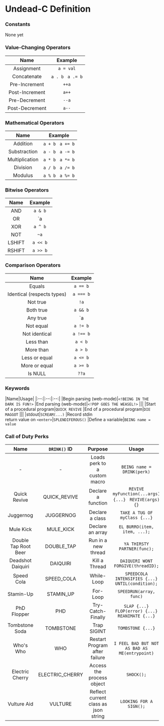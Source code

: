 # Undead-C Definition


### Constants
None yet

### Value-Changing Operators
|Name|Example
|:-:|:-:
|Assignment|`a = val`
|Concatenate|`a . b` &nbsp; `a .= b`
|Pre-Increment|`++a`
|Post-Increment|`a++`
|Pre-Decrement|`--a`
|Post-Decrement|`a--`

### Mathematical Operators
|Name|Example
|:--:|:--:
|Addition|`a + b` &nbsp; `a += b`
|Substraction|`a - b` &nbsp; `a -= b`
|Multiplication|`a * b` &nbsp; `a *= b`
|Division|`a / b` &nbsp; `a /= b`
|Modulus|`a % b` &nbsp; `a %= b`

### Bitwise Operators
|Name|Example
|:-:|:-:
|AND|`a & b`
|OR|`a | b`
|XOR|`a ^ b`
|NOT|`~a`
|LSHIFT|`a << b`
|RSHIFT|`a >> b`

### Comparison Operators
|Name|Example
|:-:|:-:
|Equals|`a == b`
|Identical (respects types)|`a === b`
|Not true|`!a`
|Both true|`a && b`
|Any true|`a || b`
|Not equal|`a != b`
|Not identical|`a !== b`
|Less than|`a < b`
|More than|`a > b`
|Less or equal|`a <= b`
|More or equal|`a >= b`
|Is NULL|`??a`

### Keywords
|Name|Usage|
|:--:|:--:|:--:|
|Begin parsing (web-mode)|`<!BEING IN THE DARK IS FUN!>`
|End parsing (web-mode)|`<!POP GOES THE WEASEL!>`
|||
|Start of a procedural program|`QUICK REVIVE`
|End of a procedural program|`DIE MAGGOT`
|||
|stdout|`SCREAM(...)`
|Record stdin <br> return value on `<enter>`|`SPLENDIFEROUS()`
|Define a variable|`BEING name = value`

### Call of Duty Perks
|Name|`DRINK()` ID|Purpose|Usage
|:-:|:-:|:-:|:-:|
|-|-|Loads perk to a custom macro|`BEING name = DRINK(perk)`
|Quick Revive|QUICK_REVIVE|Declare a function|`REVIVE myFunction(...args) {...}` &nbsp; `REVIVE(args) {}`
|Juggernog|JUGGERNOG|Declare a class|`TAKE A TUG OF myClass {...}`
|Mule Kick|MULE_KICK|Declare an array|`EL BURRO(item, item, ...);`
|Double Tap Root Beer|DOUBLE_TAP|Run in a new thread|`YA THIRSTY PARTNER(func);`
|Deadshot Daiquiri|DAIQUIRI|Kill a Thread|`DAIQUIRI WONT FORGIVE(threadID);`
|Speed Cola|SPEED_COLA|While-Loop|`SPEEDCOLA INTENSIFIES {...} UNTIL(condition);`
|Stamin-Up|STAMIN_UP|For-Loop|`SPEEDRUN(array, func)`
|PhD Flopper|PHD|Try-Catch-Finally|`SLAP {...} FLOP(error) {...} REANIMATE {...}`
|Tombstone Soda|TOMBSTONE|Trap SIGINT|`TOMBSTONE {...}`
|Who's Who|WHO|Restart Program after failure|`I FEEL BAD BUT NOT AS BAD AS ME(entrypoint)`
|Electric Cherry|ELECTRIC_CHERRY|Access the process object|`SHOCK();`
|Vulture Aid|VULTURE|Reflect current class as json string|`LOOKING FOR A SIGN();`
